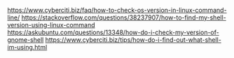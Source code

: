 <!--- documentatin on doc/.configure/make/gnulinux/ref/REFERENCE5.md -->
https://www.cyberciti.biz/faq/how-to-check-os-version-in-linux-command-line/
https://stackoverflow.com/questions/38237907/how-to-find-my-shell-version-using-linux-command
https://askubuntu.com/questions/13348/how-do-i-check-my-version-of-gnome-shell
https://www.cyberciti.biz/tips/how-do-i-find-out-what-shell-im-using.html
